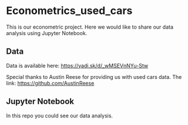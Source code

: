 # Econometrics_used_cars
This is our econometric project. Here we would like to share our data analysis using Jupyter Notebook.
<br>

## Data
Data is available here: https://yadi.sk/d/_wMSEVnNYu-Stw

Special thanks to Austin Reese for providing us with used cars data.
The link: https://github.com/AustinReese
<br>

## Jupyter Notebook
In this repo you could see our data analysis.
